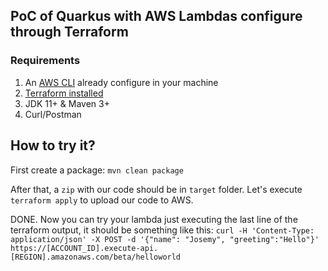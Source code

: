 ## PoC of Quarkus with AWS Lambdas configure through Terraform

### Requirements

1. An [AWS CLI](https://docs.aws.amazon.com/cli/latest/userguide/cli-configure-quickstart.html) already configure in your machine
2. [Terraform installed](https://learn.hashicorp.com/terraform/getting-started/install.html)
3. JDK 11+ & Maven 3+
4. Curl/Postman

## How to try it?

First create a package: `mvn clean package`

After that, a `zip` with our code should be in `target` folder. Let's execute `terraform apply` to upload our code to AWS.

DONE. Now you can try your lambda just executing the last line of the terraform output, it should be something like this: 
`curl -H 'Content-Type: application/json' -X POST -d '{"name": "Josemy", "greeting":"Hello"}' https://[ACCOUNT_ID].execute-api.[REGION].amazonaws.com/beta/helloworld`
